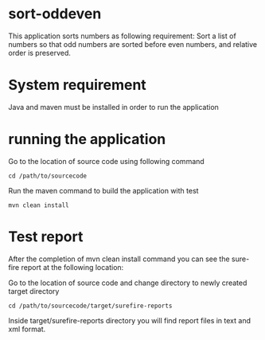 # sort-oddeven
This application sorts numbers as following requirement:
    Sort a list of numbers so that odd numbers are sorted before even numbers, and relative order is preserved.

# System requirement
Java and maven must be installed in order to run the application

# running the application
Go to the location of source code using following command
    
    cd /path/to/sourcecode


Run the maven command to build the application with test

    mvn clean install


# Test report
After the completion of mvn clean install command you can see the sure-fire report at the following location:

Go to the location of source code and change directory to newly created target directory
    
    cd /path/to/sourcecode/target/surefire-reports
    
Inside target/surefire-reports directory you will find report files in text and xml format.